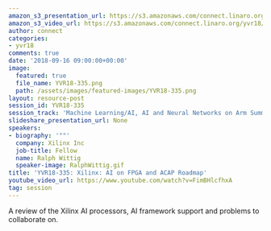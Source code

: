 ```yaml
---
amazon_s3_presentation_url: https://s3.amazonaws.com/connect.linaro.org/yvr18/presentations/yvr18-335.pdf
amazon_s3_video_url: https://s3.amazonaws.com/connect.linaro.org/yvr18/videos/yvr18-335.mp4
author: connect
categories:
- yvr18
comments: true
date: '2018-09-16 09:00:00+00:00'
image:
  featured: true
  file_name: YVR18-335.png
  path: /assets/images/featured-images/YVR18-335.png
layout: resource-post
session_id: YVR18-335
session_track: 'Machine Learning/AI, AI and Neural Networks on Arm Summit '
slideshare_presentation_url: None
speakers:
- biography: '""'
  company: Xilinx Inc
  job-title: Fellow
  name: Ralph Wittig
  speaker-image: RalphWittig.gif
title: 'YVR18-335: Xilinx: AI on FPGA and ACAP Roadmap'
youtube_video_url: https://www.youtube.com/watch?v=FimBHlcfhxA
tag: session
---
```


A review of the Xilinx AI processors, AI framework support and problems to collaborate on.
